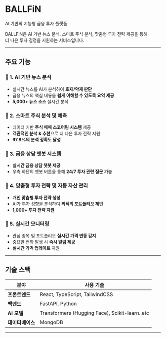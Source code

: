 # BALLFiN  

AI 기반의 지능형 금융 투자 플랫폼

BALLFiN은 AI 기반 뉴스 분석, 스마트 주식 분석, 맞춤형 투자 전략 제공을 통해  
더 나은 투자 결정을 지원하는 서비스입니다.

---

## 주요 기능

### 🔹 1. AI 기반 뉴스 분석

- 실시간 뉴스를 AI가 분석하여 **호재/악재 판단**
- 금융 뉴스의 핵심 내용을 **쉽게 이해할 수 있도록 요약 제공**
- **5,000+ 뉴스 소스** 실시간 분석

### 🔹 2. 스마트 주식 분석 및 예측

- 데이터 기반 **주식 매매 스코어링 시스템** 제공
- **객관적인 분석 & 추천**으로 더 나은 투자 전략 지원
- **97.8%의 분석 정확도 달성**

### 🔹 3. 금융 상담 챗봇 시스템

- **실시간 금융 상담 챗봇 제공**
- 우측 하단의 챗봇 버튼을 통해 **24/7 투자 관련 질문 가능**

### 🔹 4. 맞춤형 투자 전략 및 자동 자산 관리

- **개인 맞춤형 투자 전략 생성**
- AI가 투자 성향을 분석하여 **최적의 포트폴리오 제안**
- **1,000+ 투자 전략 지원**

### 🔹 5. 실시간 모니터링

- 관심 종목 및 포트폴리오 **실시간 가격 변동 감지**
- 중요한 변화 발생 시 **즉시 알림 제공**
- **실시간 가격 업데이트** 지원

---

## 기술 스택

| 분야             | 사용 기술                                      |
| ---------------- | ---------------------------------------------- |
| **프론트엔드**   | React, TypeScript, TailwindCSS                 |
| **백엔드**       | FastAPI, Python                                |
| **AI 모델**      | Transformers (Hugging Face), Scikit-learn..etc |
| **데이터베이스** | MongoDB                                        |

---
